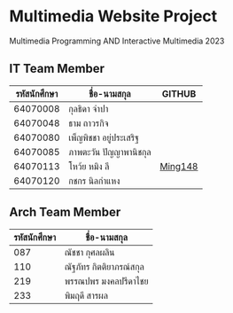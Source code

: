 # Multimedia Website Project
Multimedia Programming AND Interactive Multimedia 2023

## IT Team Member
|รหัสนักศึกษา|ชื่อ-นามสกุล|GITHUB|
|---|---|---|
|64070008|กุลธิดา จำปา||
|64070048|ธาม ถาวรกิจ||
|64070080|เพ็ญพิชชา อยู่ประเสริฐ||
|64070085|ภาพตะวัน ปัญญาพานิชกุล||
|64070113|โหว้ย หมิง ลี|[Ming148](https://github.com/Ming148)|
|64070120|กชกร นิลกำแหง||

## Arch Team Member
|รหัสนักศึกษา|ชื่อ-นามสกุล|
|---|---|
|087|ณัชชา กุศลผลิน|
|110|ณัฐภัทร กิตติยาภรณ์สกุล|
|219|พรรณปพร มงคลปรีดาไชย|
|233|พิมฤดี สารผล|
